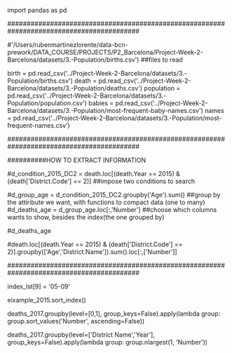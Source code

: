 import pandas as pd

##########################################################################################


#'/Users/rubenmartinezlorente/data-bcn-prework/DATA_COURSE/PROJECTS/P2_Barcelona/Project-Week-2-Barcelona/datasets/3.-Population/births.csv')
##files to read

birth = pd.read_csv('../Project-Week-2-Barcelona/datasets/3.-Population/births.csv')
death = pd.read_csv('../Project-Week-2-Barcelona/datasets/3.-Population/deaths.csv')
population = pd.read_csv('../Project-Week-2-Barcelona/datasets/3.-Population/population.csv')
babies = pd.read_csv('../Project-Week-2-Barcelona/datasets/3.-Population/most-frequent-baby-names.csv')
names = pd.read_csv('../Project-Week-2-Barcelona/datasets/3.-Population/most-frequent-names.csv')

##########################################################################################


##########HOW TO EXTRACT INFORMATION


#d_condition_2015_DC2 = death.loc[(death.Year == 2015) & (death['District.Code'] == 2)]         ##impose two conditions to search

#d_group_age = d_condition_2015_DC2.groupby('Age').sum()         ##group by the attiribute we want, with functions to compact data (one to many) 
#d_deaths_age = d_group_age.loc[:,'Number']                     ##choose which columns wants to show, besides the index(the one grouped by)

#d_deaths_age

#death.loc[(death.Year == 2015) & (death['District.Code'] == 2)].groupby(['Age','District.Name']).sum().loc[:,['Number']]  



##########################################################################################


index_lst[9] = '05-09'

eixample_2015.sort_index()


deaths_2017.groupby(level=[0,1], group_keys=False).apply(lambda group: group.sort_values('Number', ascending=False))

deaths_2017.groupby(level=['District Name','Year'], group_keys=False).apply(lambda group: group.nlargest(1, 'Number'))
